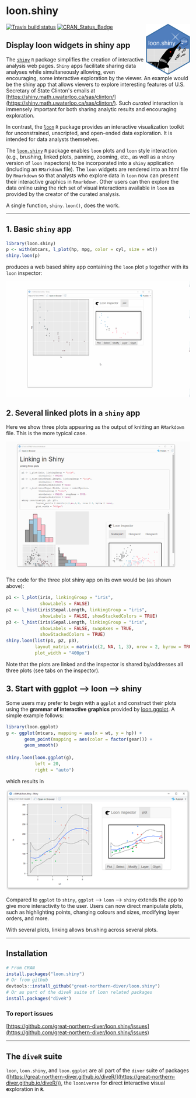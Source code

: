 # loon.shiny 

[![Travis build status](https://travis-ci.org/z267xu/loon.shiny.svg?branch=master)](https://travis-ci.org/z267xu/loon.shiny)
[![CRAN\_Status\_Badge](http://www.r-pkg.org/badges/version/loon.shiny)](https://cran.r-project.org/package=loon.shiny)
<img src="man/figures/logo.png" align="right" width="120" />

## Display loon widgets in shiny app

The [`shiny`](https://shiny.rstudio.com/) `R` package simplifies the creation of interactive analysis web pages. 
`Shiny` apps facilitate sharing data analyses while simultaneously allowing, even encouraging, some interactive 
exploration by the viewer.  An example would be the shiny app
that allows viewers to explore interesting features of
U.S. Secretary of State Clinton's emails at [https://shiny.math.uwaterloo.ca/sas/clinton/](https://shiny.math.uwaterloo.ca/sas/clinton/).
Such *curated* interaction is immensely important for both sharing analytic results and encouraging exploration. 

In contrast, the [`loon`](https://great-northern-diver.github.io/loon/) `R` package provides an interactive visualization toolkit for unconstrained, unscripted, and open-ended data exploration.
It is intended for data analysts themselves.  

The  [`loon.shiny`](http://great-northern-diver.github.io/loon.shiny/) `R` package enables `loon` plots and `loon` style interaction (e.g., brushing, linked plots, panning, zooming, etc., as well as a `shiny` version of `loon` inspectors) to be incorporated into a `shiny` application (including an `RMarkdown` file).  The `loon` widgets are rendered into an html file by `Rmarkdown` so that analysts who explore data in `loon` now can present their interactive graphics in `Rmarkdown`.
Other users can then explore the data online using the rich set of visual interactions available in `loon` as provided by the
creator of the curated analysis.

A single function, `shiny.loon()`, does the work.

-----

## 1. Basic `shiny` app

```r
library(loon.shiny)
p <- with(mtcars, l_plot(hp, mpg, color = cyl, size = wt))
shiny.loon(p)
```
produces a web based shiny app containing the `loon` plot `p`  together with its `loon` inspector:

![](man/figures/loonShiny.gif)

## 2. Several linked plots in a `shiny` app

Here we show three plots
appearing as the output of knitting an `RMarkdown` file.
This is the more typical case. 

![](man/figures/shinyDemo.gif)

The code for the three plot shiny app on its own would be
(as shown above):

```r
p1 <- l_plot(iris, linkingGroup = "iris",
             showLabels = FALSE)
p2 <- l_hist(iris$Sepal.Length, linkingGroup = "iris",
             showLabels = FALSE, showStackedColors = TRUE)
p3 <- l_hist(iris$Sepal.Length, linkingGroup = "iris",
             showLabels = FALSE, swapAxes = TRUE,
             showStackedColors = TRUE)
shiny.loon(list(p1, p2, p3),
           layout_matrix = matrix(c(2, NA, 1, 3), nrow = 2, byrow = TRUE),
           plot_width = "400px")
```    

Note that the plots are linked and the inspector is shared by/addresses all three plots (see tabs on the inspector).

## 3. Start with ggplot --> loon --> shiny

Some users may prefer to begin with a `ggplot` and construct their plots
using the **grammar of interactive graphics** provided by 
[loon.ggplot](https://great-northern-diver.github.io/loon.ggplot/).
A simple example follows:

```r
library(loon.ggplot)
g <- ggplot(mtcars, mapping = aes(x = wt, y = hp)) + 
       geom_point(mapping = aes(color = factor(gear))) + 
       geom_smooth()

shiny.loon(loon.ggplot(g),
           left = 20,
           right = "auto")
```

which results in
    
![](man/figures/ggplotLoonShiny.PNG)
   

Compared to `ggplot` to `shiny`, `ggplot` --> `loon` --> `shiny` extends the app to give more interactivity to the user. Users can now direct manipulate plots, such as highlighting points, changing colours and sizes, modifying layer orders, and more.

With several plots, linking allows brushing across several plots.

-----

## Installation

   ```r
   # From CRAN
   install.packages("loon.shiny")
   # Or from github
   devtools::install_github("great-northern-diver/loon.shiny")
   # Or as part of the diveR suite of loon related packages
   install.packages("diveR")
   ```
   
### To report issues

[https://github.com/great-northern-diver/loon.shiny/issues](https://github.com/great-northern-diver/loon.shiny/issues)

-----

## The `diveR` suite

`loon`, `loon.shiny`, and `loon.ggplot` are all part of the `diver` suite of packages ([https://great-northern-diver.github.io/diveR/](https://great-northern-diver.github.io/diveR/)), the `looniverse` for **d**irect **i**nteractive **v**isual **e**xploration in **`R`**.
